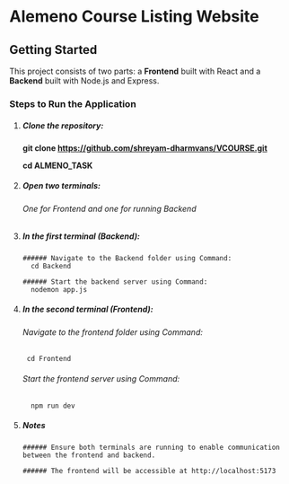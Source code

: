 # Alemeno Course Listing Website

## Getting Started

This project consists of two parts: a **Frontend** built with React and a **Backend** built with Node.js and Express.

### Steps to Run the Application

1. ##### Clone the repository:
   
   **git clone https://github.com/shreyam-dharmvans/VCOURSE.git**

   **cd ALMENO_TASK**
   

2. ##### Open two terminals:
   ###### One for Frontend and one for running Backend

3. ##### In the first terminal (Backend):

       ###### Navigate to the Backend folder using Command:
         cd Backend

       ###### Start the backend server using Command:
         nodemon app.js

4.  ##### In the second terminal (Frontend):

       ###### Navigate to the frontend folder using Command:
         cd Frontend

       ###### Start the frontend server using Command:
          npm run dev

5. ##### Notes

       ###### Ensure both terminals are running to enable communication between the frontend and backend.

       ###### The frontend will be accessible at http://localhost:5173 
       

   

